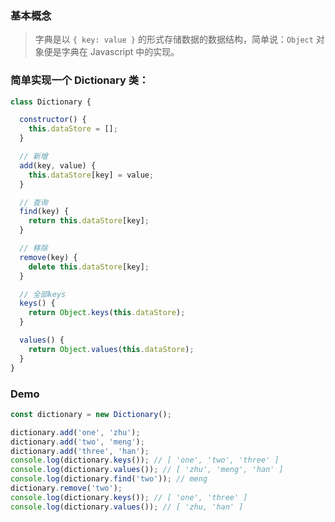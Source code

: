 
### 基本概念

> 字典是以 `{ key: value }` 的形式存储数据的数据结构，简单说：`Object` 对象便是字典在 Javascript 中的实现。


### 简单实现一个 Dictionary 类：

```js
class Dictionary {

  constructor() {
    this.dataStore = [];
  }

  // 新增
  add(key, value) {
    this.dataStore[key] = value;
  }

  // 查询
  find(key) {
    return this.dataStore[key];
  }

  // 移除
  remove(key) {
    delete this.dataStore[key];
  }

  // 全部keys
  keys() {
    return Object.keys(this.dataStore);
  }

  values() {
    return Object.values(this.dataStore);
  }
}
```

### Demo

```js
const dictionary = new Dictionary();

dictionary.add('one', 'zhu');
dictionary.add('two', 'meng');
dictionary.add('three', 'han');
console.log(dictionary.keys()); // [ 'one', 'two', 'three' ]
console.log(dictionary.values()); // [ 'zhu', 'meng', 'han' ]
console.log(dictionary.find('two')); // meng
dictionary.remove('two');
console.log(dictionary.keys()); // [ 'one', 'three' ]
console.log(dictionary.values()); // [ 'zhu, 'han' ]
```
